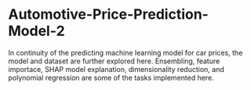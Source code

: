 # Automotive-Price-Prediction-Model-2


In continuity of the predicting machine learning model for car prices, the model and dataset are further explored here. Ensembling, feature importace, SHAP model explanation, dimensionality reduction, and polynomial regression are some of the tasks implemented here.
